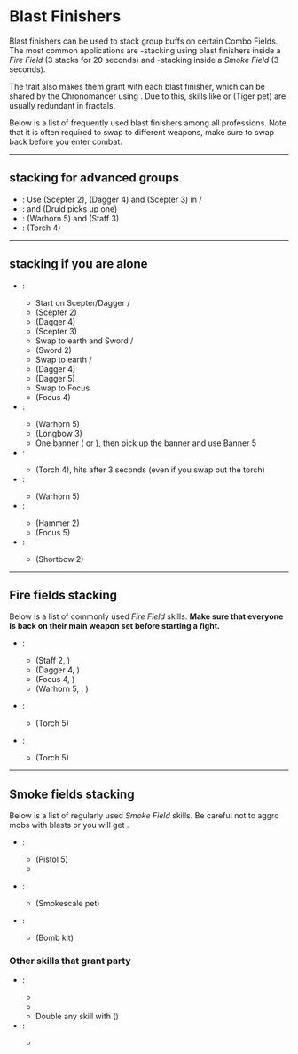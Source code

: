 # Blast Finishers
Blast finishers can be used to stack group buffs on certain Combo Fields. The most common applications are <Boon name="might"/>-stacking using blast finishers inside a *Fire Field* (3 stacks for 20 seconds) and <Effect name="stealth"/>-stacking inside a *Smoke Field* (3 seconds).

The <Specialization name="elementalist"/> trait <Trait id="1510"/> also makes them grant <Boon name="fury"/> with each blast finisher, which can be shared by the <Icon name="chronomancer"/> Chronomancer using <Skill id="10236"/>. Due to this, skills like <Skill id="14403"/> or <Skill id="31451"/> (Tiger pet) are usually redundant in fractals.

Below is a list of frequently used blast finishers among all professions. Note that it is often required to swap to different weapons, make sure to swap back before you enter combat.

---

## <Boon name="might"/> stacking for advanced groups

* <Specialization name="weaver"/>: Use <Skill id="5692"/> (Scepter 2), <Skill id="5691"/> (Dagger 4) and <Skill id="5675"/> (Scepter 3) in <Skill id="5492" text="false"/> / <Skill id="5492" text="false"/>
* <Specialization name="warrior"/>: <Skill id="14405"/> and <Skill id="14407"/> (Druid picks up one)   
* <Specialization name="druid"/>: <Skill id="12621"/> (Warhorn 5) and <Skill id="31535"/> (Staff 3)    
* <Specialization name="mesmer"/>: <Skill id="10285"/> (Torch 4)

---

## <Boon name="might"/> stacking if you are alone
* <Specialization name="weaver"/>:    
  * Start on Scepter/Dagger <Skill id="5492" text="false"/> / <Skill id="5492" text="false"/>    
  * <Skill id="5692"/> (Scepter 2)    
  * <Skill id="5691"/> (Dagger 4)    
  * <Skill id="5675"/> (Scepter 3)    
  * Swap to earth and Sword <Skill id="5495" text="false"/> / <Skill id="5492" text="false"/>    
  * <Skill id="40709"/> (Sword 2)    
  * Swap to earth <Skill id="5495" text="false"/> / <Skill id="5495" text="false"/>    
  * <Skill id="5690"/> (Dagger 4)    
  * <Skill id="5522"/> (Dagger 5)    
  * Swap to Focus   
  * <Skill id="5555"/> (Focus 4)
* <Specialization name="warrior"/>:      
    * <Skill id="14394"/> (Warhorn 5)   
    * <Skill id="14381"/> (Longbow 3)    
    * One banner (<Skill id="14405"/> or <Skill id="14407"/>), then pick up the banner and use Banner 5
* <Specialization name="mesmer"/>:    
    * <Skill id="10285"/> (Torch 4), hits after 3 seconds (even if you swap out the torch)
* <Specialization name="ranger"/>:    
    * <Skill id="12621"/> (Warhorn 5)    
* <Specialization name="guardian"/>:    
    * <Skill id="9194"/> (Hammer 2)    
    * <Skill id="9082"/> (Focus 5)
* <Specialization name="thief"/>:    
    * <Skill id="13041"/> (Shortbow 2)
---

## Fire fields <Label><Boon name="might"/> stacking</Label>
Below is a list of commonly used *Fire Field* skills. **Make sure that everyone is back on their main weapon set before starting a fight.**

* <Specialization name="elementalist"/>:    
    * <Skill id="5548"/> (Staff 2, <Skill id="5492" text="false"/>)    
    * <Skill id="5691"/> (Dagger 4, <Skill id="5492" text="false"/>)     
    * <Skill id="5497"/> (Focus 4, <Skill id="5492" text="false"/>)    
    * <Skill id="29533"/> (Warhorn 5, <Skill id="5492" text="false"/>, <Icon name="tempest"/>)

* <Specialization name="berserker"/>:    
    * <Skill id="29940"/> (Torch 5)

* <Specialization name="ranger"/>:    
    * <Skill id="12504"/> (Torch 5)

---

## Smoke fields <Label><Effect name="stealth"/> stacking</Label>
Below is a list of regularly used *Smoke Field* skills. Be careful not to aggro mobs with blasts or you will get <Effect name="revealed"/>.
* <Specialization name="thief"/>:    
    * <Skill id="13113"/> (Pistol 5)    
    * <Skill id="13065"/>    

* <Specialization name="ranger"/>:    
    * <Skill id="31568"/> (Smokescale pet)

* <Specialization name="engineer"/>:    
    * <Skill id="5824"/> (Bomb kit)

### Other skills that grant party <Effect name="stealth"/>
* <Specialization name="mesmer"/>:    
    * <Skill id="10245"/>    
    * <Skill id="10187"/>    
    * Double any skill with <Skill id="29830"/> (<Icon name="chronomancer"/>)
* <Specialization name="thief"/>:   
    * <Skill id="13117"/>  
